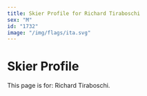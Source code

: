 ```yaml
---
title: Skier Profile for Richard Tiraboschi
sex: "M"
id: "1732"
image: "/img/flags/ita.svg" 
---
```


# Skier Profile

This page is for: Richard Tiraboschi.
    
